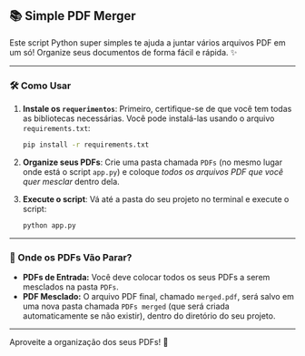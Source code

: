 ## 📚 Simple PDF Merger

Este script Python super simples te ajuda a juntar vários arquivos PDF em um só! Organize seus documentos de forma fácil e rápida. ✨

---

### 🛠️ Como Usar

1.  **Instale os `requerimentos`**:
    Primeiro, certifique-se de que você tem todas as bibliotecas necessárias. Você pode instalá-las usando o arquivo `requirements.txt`:
    ```bash
    pip install -r requirements.txt
    ```

2.  **Organize seus PDFs**:
    Crie uma pasta chamada `PDFs` (no mesmo lugar onde está o script `app.py`) e coloque *todos os arquivos PDF que você quer mesclar* dentro dela.

3.  **Execute o script**:
    Vá até a pasta do seu projeto no terminal e execute o script:
    ```bash
    python app.py
    ```

---

### 📁 Onde os PDFs Vão Parar?

* **PDFs de Entrada:** Você deve colocar todos os seus PDFs a serem mesclados na pasta `PDFs`.
* **PDF Mesclado:** O arquivo PDF final, chamado `merged.pdf`, será salvo em uma nova pasta chamada `PDFs merged` (que será criada automaticamente se não existir), dentro do diretório do seu projeto.

---

Aproveite a organização dos seus PDFs! 🎉